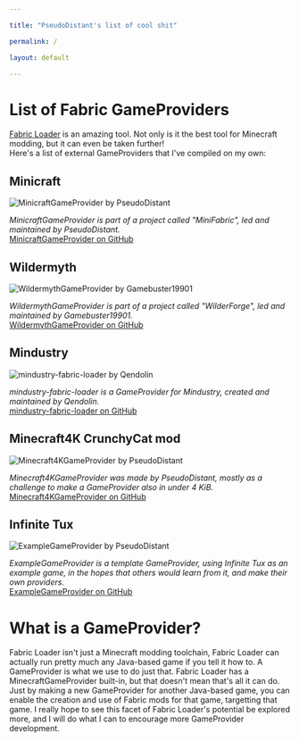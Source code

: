 ```yaml
---

title: "PseudoDistant's list of cool shit"

permalink: /

layout: default

---
```

# List of Fabric GameProviders

[Fabric Loader](https://github.com/FabricMC/fabric-loader) is an amazing tool. Not only is it the best tool for Minecraft modding, but it can even be taken further! \
Here's a list of external GameProviders that I've compiled on my own:

## Minicraft
![MinicraftGameProvider by PseudoDistant](https://cdn.discordapp.com/attachments/936420133142937620/939031405906763906/yes.png)

*MinicraftGameProvider is part of a project called "MiniFabric", led and maintained by PseudoDistant.* \
[MinicraftGameProvider on GitHub](https://github.com/MiniFabric/MinicraftGameProvider)

## Wildermyth
![WildermythGameProvider by Gamebuster19901](https://cdn.discordapp.com/attachments/893245920668450816/939056420786159666/unknown.png)

*WildermythGameProvider is part of a project called "WilderForge", led and maintained by Gamebuster19901.* \
[WildermythGameProvider on GitHub](https://github.com/WilderForge/WildermythGameProvider)

## Mindustry

![mindustry-fabric-loader by Qendolin](https://cdn.discordapp.com/attachments/947252996293656607/949670296179318905/unknown.png)

*mindustry-fabric-loader is a GameProvider for Mindustry, created and maintained by Qendolin.* \
[mindustry-fabric-loader on GitHub](https://github.com/Qendolin/mindustry-fabric-loader)

## Minecraft4K CrunchyCat mod
![Minecraft4KGameProvider by PseudoDistant](https://cdn.discordapp.com/attachments/523251999899385875/938653114989420554/unknown.png)

*Minecraft4KGameProvider was made by PseudoDistant, mostly as a challenge to make a GameProvider also in under 4 KiB.* \
[Minecraft4KGameProvider on GitHub](https://github.com/PseudoDistant/Minecraft4KGameProvider)

## Infinite Tux
![ExampleGameProvider by PseudoDistant](https://cdn.discordapp.com/attachments/523251999899385875/938846741686542336/unknown.png)

*ExampleGameProvider is a template GameProvider, using Infinite Tux as an example game, in the hopes that others would learn from it, and make their own providers.* \
[ExampleGameProvider on GitHub](https://github.com/PseudoDistant/ExampleGameProvider)

# What is a GameProvider?
Fabric Loader isn't just a Minecraft modding toolchain, Fabric Loader can actually run pretty much any Java-based game if you tell it how to. A GameProvider is what we use to do just that. Fabric Loader has a MinecraftGameProvider built-in, but that doesn't mean that's all it can do. Just by making a new GameProvider for another Java-based game, you can enable the creation and use of Fabric mods for that game, targetting that game. I really hope to see this facet of Fabric Loader's potential be explored more, and I will do what I can to encourage more GameProvider development.
